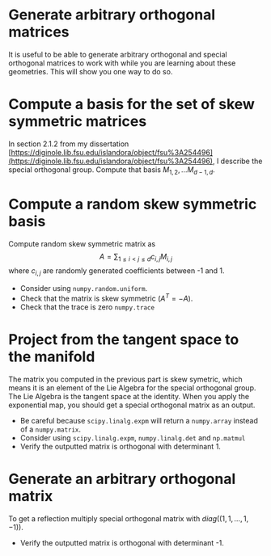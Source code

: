# Generate arbitrary orthogonal matrices

It is useful to be able to generate arbitrary orthogonal and special orthogonal matrices to work with while you are learning about these geometries. 
This will show you one way to do so.

# Compute a basis for the set of skew symmetric matrices

In section 2.1.2 from  my dissertation [https://diginole.lib.fsu.edu/islandora/object/fsu%3A254496](https://diginole.lib.fsu.edu/islandora/object/fsu%3A254496), I describe the special orthogonal group. 
Compute that basis $M_{1,2},\ldots M_{d-1,d}$.

# Compute a random skew symmetric basis

Compute random skew symmetric matrix as 
$$
A=\sum_{1\leq i<j \leq d} c_{i,j} M_{i,j}
$$
where  $c_{i,j}$ are randomly generated coefficients between -1 and 1. 

- Consider using  `numpy.random.uniform`.
- Check that the matrix is skew symmetric ($A^T=-A$).
- Check that the trace is zero `numpy.trace`

# Project from the tangent space to the manifold

The matrix you computed in the previous part is skew symetric, which means it is an element of the Lie Algebra for the special orthogonal group. 
The Lie Algebra is the tangent space at the identity.
When you apply the exponential map, you should get a special orthogonal matrix as an output.

- Be careful because `scipy.linalg.expm` will return a `numpy.array` instead of a `numpy.matrix`. 
- Consider using `scipy.linalg.expm`, `numpy.linalg.det` and `np.matmul`
- Verify the outputted matrix is orthogonal with determinant 1.

# Generate an arbitrary orthogonal matrix

To get a reflection multiply special orthogonal matrix with $diag((1,1,\ldots, 1, -1))$.

- Verify the outputted matrix is orthogonal with determinant -1.
